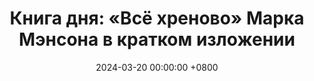 ---
title: "Книга дня: «Всё хреново» Марка Мэнсона в кратком изложении"
description: >-
  Найдите надежду в хаосе! Обзор книги "Всё хреново": юмор, саморазвитие и устойчивость в мире проблем.
date: 2024-03-20 00:00:00 +0800
categories: [Мышление, Конспекты-книг]
tags:
  [
    всё-хреново,
    марк-мэнсон,
    юмор,
    саморазвитие,
    устойчивость,
    психическое-здоровье,
    управление-стрессом,
    самосознание,
    социальная-критика,
    философия,
    личностный-рост,
    экзистенциализм,
    тёмный-юмор,
    мотивация,
    психология
  ]
image:
alt: Обложка книги Всё хреново Марка Мэнсона
fallback:
  -
  # Replace with the URL of your backup image
  -
  # Replace with the URL of your backup image
---